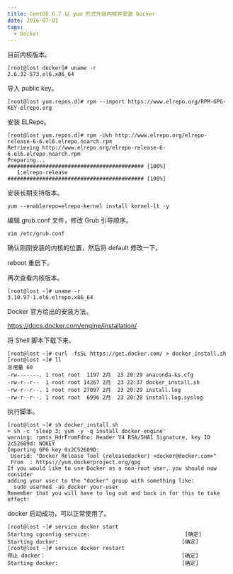 ```yaml
---
title: CentOS 6.7 以 yum 形式升级内核并安装 Docker
date: 2016-07-01
tags: 
  - Docker
---
```


目前内核版本。

    [root@lost docker]# uname -r
    2.6.32-573.el6.x86_64

导入 public key。

    [root@lost yum.repos.d]# rpm --import https://www.elrepo.org/RPM-GPG-KEY-elrepo.org

<!--more-->

安装 ELRepo。

    [root@lost yum.repos.d]# rpm -Uvh http://www.elrepo.org/elrepo-release-6-6.el6.elrepo.noarch.rpm
    Retrieving http://www.elrepo.org/elrepo-release-6-6.el6.elrepo.noarch.rpm
    Preparing...                ########################################### [100%]
       1:elrepo-release         ########################################### [100%]

安装长期支持版本。

    yum --enablerepo=elrepo-kernel install kernel-lt -y

编辑 grub.conf 文件，修改 Grub 引导顺序。

    vim /etc/grub.conf

确认刚刚安装的内核的位置，然后将 default 修改一下。

reboot 重启下。

再次查看内核版本。

    [root@lost ~]# uname -r
    3.10.97-1.el6.elrepo.x86_64

Docker 官方给出的安装方法。

https://docs.docker.com/engine/installation/

将 Shell 脚本下载下来。

    [root@lost ~]# curl -fsSL https://get.docker.com/ > docker_install.sh
    [root@lost ~]# ll
    总用量 60
    -rw-------. 1 root root  1197 2月  23 20:29 anaconda-ks.cfg
    -rw-r--r--  1 root root 14267 2月  23 22:37 docker_install.sh
    -rw-r--r--. 1 root root 27097 2月  23 20:29 install.log
    -rw-r--r--. 1 root root  6996 2月  23 20:28 install.log.syslog

执行脚本。

    [root@lost ~]# sh docker_install.sh 
    + sh -c 'sleep 3; yum -y -q install docker-engine'
    warning: rpmts_HdrFromFdno: Header V4 RSA/SHA1 Signature, key ID 2c52609d: NOKEY
    Importing GPG key 0x2C52609D:
     Userid: "Docker Release Tool (releasedocker) <docker@docker.com>"
     From  : https://yum.dockerproject.org/gpg
    If you would like to use Docker as a non-root user, you should now consider
    adding your user to the "docker" group with something like:
      sudo usermod -aG docker your-user
    Remember that you will have to log out and back in for this to take effect!

docker 启动成功，可以正常使用了。

    [root@lost ~]# service docker start
    Starting cgconfig service:                              [确定]
    Starting docker:                                       [确定]
    [root@lost ~]# service docker restart
    停止 docker：                                           [确定]
    Starting docker:                                       [确定]
